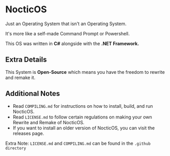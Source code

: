 # NocticOS

Just an Operating System that isn't an Operating System.

It's more like a self-made Command Prompt or Powershell.

This OS was written in **C#** alongside with the **.NET Framework.**

## Extra Details

This System is **Open-Source** which means you have the freedom to rewrite and remake it.

## Additional Notes

* Read `COMPILING.md` for instructions on how to install, build, and run NocticOS.
* Read `LICENSE.md` to follow certain regulations on making your own Rewrite and Remake of NocticOS.
* If you want to install an older version of NocticOS, you can visit the releases page.

Extra Note: `LICENSE.md` and `COMPILING.md` can be found in the `.github directory`
